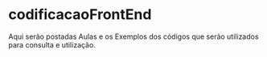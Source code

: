 # codificacaoFrontEnd
Aqui serão postadas Aulas e os Exemplos dos códigos que serão utilizados para consulta e utilização.
